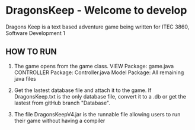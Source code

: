 DragonsKeep - Welcome to develop
===========

Dragons Keep is a text based adventure game being written for ITEC 3860, Software Development 1


HOW TO RUN
--------------
1) The game opens from the game class.
     VIEW Package: game.java
     CONTROLLER Package: Controller.java
     Model Package: All remaining java files

2) Get the lastest database file and attach it to the game. If DragonsKeep.txt is the only database file,
   convert it to a .db or get the lastest from gitHub branch "Database".
   
3) The file DragonsKeepV4.jar is the runnable file allowing users to run their game without having a compiler


